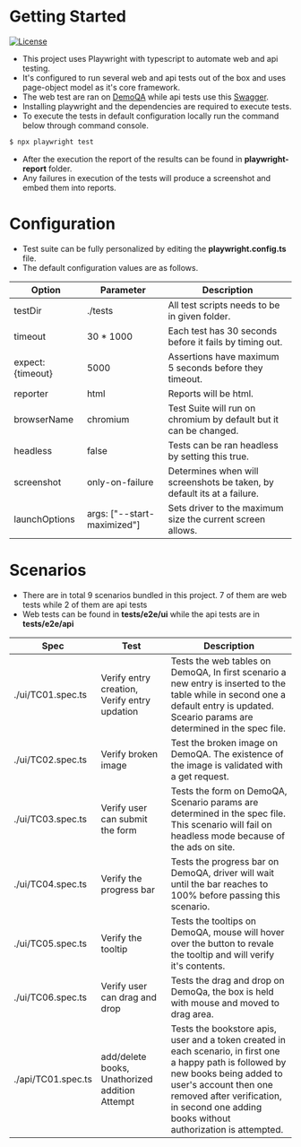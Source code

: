 # Getting Started

[![License](https://img.shields.io/badge/License-Apache_2.0-blue.svg)](https://github.com/ihbayraker/test-automation/blob/main/LICENSE)

- This project uses Playwright with typescript to automate web and api testing.
- It's configured to run several web and api tests out of the box and uses page-object model as it's core framework.
- The web test are ran on [DemoQA](https://demoqa.com) while api tests use this [Swagger](https://demoqa.com/swagger/).
- Installing playwright and the dependencies are required to execute tests.
- To execute the tests in default configuration locally run the command below through command console.
```sh
$ npx playwright test
```
- After the execution the report of the results can be found in **playwright-report** folder.
- Any failures in execution of the tests will produce a screenshot and embed them into reports.

# Configuration
- Test suite can be fully personalized by editing the **playwright.config.ts** file.
- The default configuration values are as follows.

| Option | Parameter | Description |
| ------ | ------ | ------ |
| testDir | ./tests | All test scripts needs to be in given folder. |
| timeout | 30 * 1000  | Each test has 30 seconds before it fails by timing out.  |
| expect: {timeout} | 5000 |  Assertions have maximum 5 seconds before they timeout. |
| reporter | html | Reports will be html. |
| browserName | chromium | Test Suite will run on chromium by default but it can be changed. |
| headless | false | Tests can be ran headless by setting this true. |
| screenshot | only-on-failure | Determines when will screenshots be taken, by default its at a failure. |
| launchOptions | args: ["--start-maximized"] | Sets driver to the maximum size the current screen allows. |

# Scenarios
- There are in total 9 scenarios bundled in this project. 7 of them are web tests while 2 of them are api tests
- Web tests can be found in **tests/e2e/ui** while the api tests are in **tests/e2e/api**

 | Spec | Test | Description |
 | ------ | ------ | ------ |
 | ./ui/TC01.spec.ts | Verify entry creation, Verify entry updation  | Tests the web tables on DemoQA, In first scenario a new entry is inserted to the table while in second one a default entry is updated. Sceario params are determined in the spec file.  |
 | ./ui/TC02.spec.ts | Verify broken image | Test the broken image on DemoQA. The existence of the image is validated with a get request.  |
 | ./ui/TC03.spec.ts | Verify user can submit the form | Tests the form on DemoQA, Scenario params are determined in the spec file. This scenario will fail on headless mode because of the ads on site. |
 | ./ui/TC04.spec.ts | Verify the progress bar | Tests the progress bar on DemoQA, driver will wait until the bar reaches to 100% before passing this scenario. |
 | ./ui/TC05.spec.ts | Verify the tooltip | Tests the tooltips on DemoQA, mouse will hover over the button to revale the tooltip and will verify it's contents. |
 | ./ui/TC06.spec.ts | Verify user can drag and drop |Tests the drag and drop on DemoQa, the box is held with mouse and moved to drag area. |
 | ./api/TC01.spec.ts | add/delete books, Unathorized addition Attempt | Tests the bookstore apis, user and a token created in each scenario, in first one a happy path is followed by new books being added to user's account then one removed after verification, in second one adding books without authorization is attempted. |
